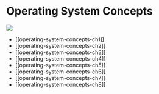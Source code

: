# Operating System Concepts

![](https://media.wiley.com/product_data/coverImage300/55/11180937/1118093755.jpg)

* [[operating-system-concepts-ch1]]
* [[operating-system-concepts-ch2]]
* [[operating-system-concepts-ch3]]
* [[operating-system-concepts-ch4]]
* [[operating-system-concepts-ch5]]
* [[operating-system-concepts-ch6]]
* [[operating-system-concepts-ch7]]
* [[operating-system-concepts-ch8]]
